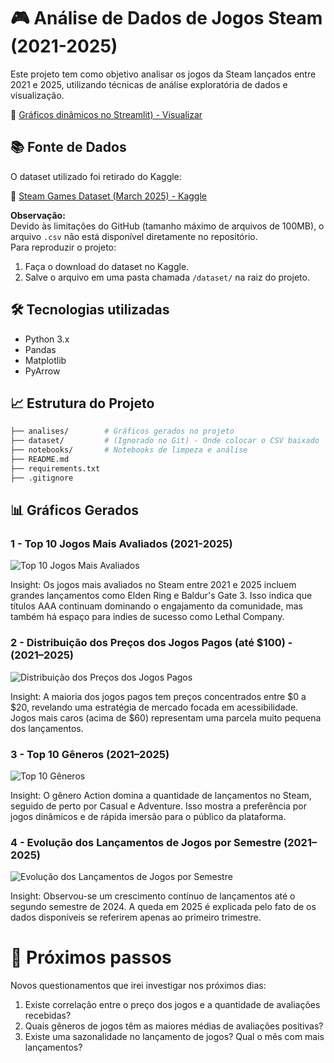 # 🎮 Análise de Dados de Jogos Steam (2021-2025)

Este projeto tem como objetivo analisar os jogos da Steam lançados entre 2021 e 2025, utilizando técnicas de análise exploratória de dados e visualização.

🔗 [Gráficos dinâmicos no Streamlit) - Visualizar](https://lua-datasetsteam.streamlit.app/)

## 📚 Fonte de Dados

O dataset utilizado foi retirado do Kaggle:

🔗 [Steam Games Dataset (March 2025) - Kaggle](https://www.kaggle.com/datasets/artermiloff/steam-games-dataset?select=games_march2025_full.csv)

**Observação:**  
Devido às limitações do GitHub (tamanho máximo de arquivos de 100MB), o arquivo `.csv` não está disponível diretamente no repositório.  
Para reproduzir o projeto:
1. Faça o download do dataset no Kaggle.
2. Salve o arquivo em uma pasta chamada `/dataset/` na raiz do projeto.

## 🛠️ Tecnologias utilizadas

- Python 3.x
- Pandas
- Matplotlib
- PyArrow

## 📈 Estrutura do Projeto

```bash
├── analises/        # Gráficos gerados no projeto
├── dataset/         # (Ignorado no Git) - Onde colocar o CSV baixado
├── notebooks/       # Notebooks de limpeza e análise
├── README.md
├── requirements.txt
├── .gitignore
```

## 📊 Gráficos Gerados

### 1 - Top 10 Jogos Mais Avaliados (2021-2025)

![Top 10 Jogos Mais Avaliados](análises/top10_mais_avaliados.png)

Insight:
Os jogos mais avaliados no Steam entre 2021 e 2025 incluem grandes lançamentos como Elden Ring e Baldur's Gate 3. Isso indica que títulos AAA continuam dominando o engajamento da comunidade, mas também há espaço para indies de sucesso como Lethal Company.

### 2 - Distribuição dos Preços dos Jogos Pagos (até $100) - (2021–2025)

![Distribuição dos Preços dos Jogos Pagos](análises/distribuicao_precos_jogos_pagos_ate_100.png)

Insight:
A maioria dos jogos pagos tem preços concentrados entre $0 a $20, revelando uma estratégia de mercado focada em acessibilidade. Jogos mais caros (acima de $60) representam uma parcela muito pequena dos lançamentos.

### 3 - Top 10 Gêneros (2021–2025)

![Top 10 Gêneros](análises/top10_generos.png)

Insight:
O gênero Action domina a quantidade de lançamentos no Steam, seguido de perto por Casual e Adventure. Isso mostra a preferência por jogos dinâmicos e de rápida imersão para o público da plataforma.

### 4 - Evolução dos Lançamentos de Jogos por Semestre (2021–2025)

![Evolução dos Lançamentos de Jogos por Semestre](análises/evolucao_lancamentos_semestre.png)

Insight:
Observou-se um crescimento contínuo de lançamentos até o segundo semestre de 2024. A queda em 2025 é explicada pelo fato de os dados disponíveis se referirem apenas ao primeiro trimestre.

# 🔮 Próximos passos

Novos questionamentos que irei investigar nos próximos dias:
1. Existe correlação entre o preço dos jogos e a quantidade de avaliações recebidas?
2. Quais gêneros de jogos têm as maiores médias de avaliações positivas?
3. Existe uma sazonalidade no lançamento de jogos? Qual o mês com mais lançamentos?
